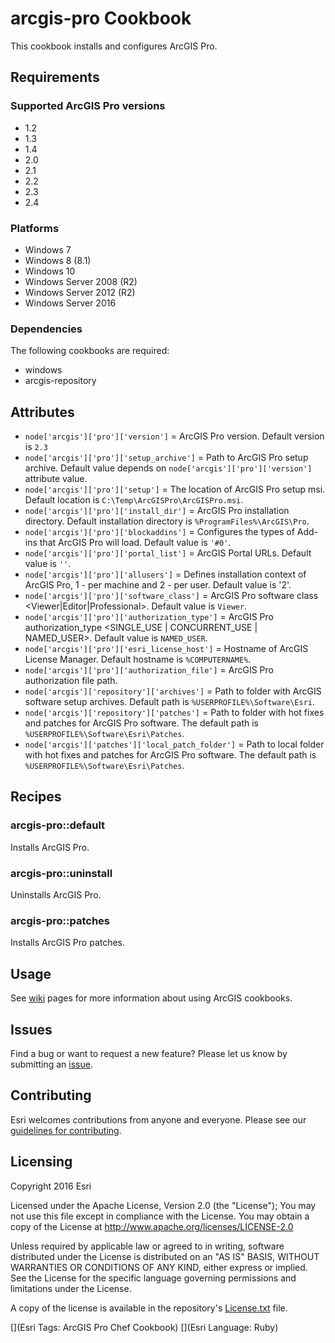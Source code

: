arcgis-pro Cookbook
===============

This cookbook installs and configures ArcGIS Pro.

Requirements
------------

### Supported ArcGIS Pro versions
* 1.2
* 1.3
* 1.4
* 2.0
* 2.1
* 2.2
* 2.3
* 2.4

### Platforms
* Windows 7
* Windows 8 (8.1)
* Windows 10
* Windows Server 2008 (R2)
* Windows Server 2012 (R2)
* Windows Server 2016

### Dependencies
The following cookbooks are required:
* windows
* arcgis-repository

Attributes
----------

* `node['arcgis']['pro']['version']` = ArcGIS Pro version. Default version is `2.3`
* `node['arcgis']['pro']['setup_archive']` = Path to ArcGIS Pro setup archive. Default value depends on `node['arcgis']['pro']['version']` attribute value.
* `node['arcgis']['pro']['setup']` = The location of ArcGIS Pro setup msi. Default location is `C:\Temp\ArcGISPro\ArcGISPro.msi`.
* `node['arcgis']['pro']['install_dir']` = ArcGIS Pro installation directory. Default installation directory is `%ProgramFiles%\ArcGIS\Pro`.
* `node['arcgis']['pro']['blockaddins']` = Configures the types of Add-ins that ArcGIS Pro will load. Default value is `'#0'`.
* `node['arcgis']['pro']['portal_list']` = ArcGIS Portal URLs. Default value is `''`.
* `node['arcgis']['pro']['allusers']` = Defines installation context of ArcGIS Pro, 1 - per machine and 2 - per user. Default value is '2'.
* `node['arcgis']['pro']['software_class']` = ArcGIS Pro software class <Viewer|Editor|Professional>. Default value is `Viewer`.
* `node['arcgis']['pro']['authorization_type']` = ArcGIS Pro authorization_type <SINGLE_USE | CONCURRENT_USE | NAMED_USER>. Default value is `NAMED_USER`.
* `node['arcgis']['pro']['esri_license_host']` = Hostname of ArcGIS License Manager. Default hostname is `%COMPUTERNAME%`.
* `node['arcgis']['pro']['authorization_file']` = ArcGIS Pro authorization file path.
* `node['arcgis']['repository']['archives']` = Path to folder with ArcGIS software setup archives. Default path is `%USERPROFILE%\Software\Esri`.
* `node['arcgis']['repository']['patches']` = Path to folder with hot fixes and patches for ArcGIS Pro software. The default path is `%USERPROFILE%\Software\Esri\Patches`.
* `node['arcgis']['patches']['local_patch_folder']` = Path to local folder with hot fixes and patches for ArcGIS Pro software. The default path is `%USERPROFILE%\Software\Esri\Patches`.

Recipes
-------

### arcgis-pro::default
Installs ArcGIS Pro.

### arcgis-pro::uninstall
Uninstalls ArcGIS Pro.

### arcgis-pro::patches
Installs ArcGIS Pro patches.

Usage
-----

See [wiki](https://github.com/Esri/arcgis-cookbook/wiki) pages for more information about using ArcGIS cookbooks.

## Issues

Find a bug or want to request a new feature?  Please let us know by submitting an [issue](https://github.com/Esri/arcgis-cookbook/issues).

## Contributing

Esri welcomes contributions from anyone and everyone. Please see our [guidelines for contributing](https://github.com/esri/contributing).

Licensing
---------

Copyright 2016 Esri

Licensed under the Apache License, Version 2.0 (the "License");
You may not use this file except in compliance with the License.
You may obtain a copy of the License at
   http://www.apache.org/licenses/LICENSE-2.0

Unless required by applicable law or agreed to in writing, software
distributed under the License is distributed on an "AS IS" BASIS,
WITHOUT WARRANTIES OR CONDITIONS OF ANY KIND, either express or implied.
See the License for the specific language governing permissions and
limitations under the License.

A copy of the license is available in the repository's [License.txt](https://github.com/Esri/arcgis-cookbook/blob/master/License.txt?raw=true) file.

[](Esri Tags: ArcGIS Pro Chef Cookbook)
[](Esri Language: Ruby)
